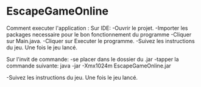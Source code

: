 # EscapeGameOnline
Comment executer l'application :
Sur IDE:
-Ouvrir le projet.
-Importer les packages necessaire pour le bon fonctionnement du programme
-Cliquer sur Main.java.
-Cliquer sur Executer le programme.
-Suivez les instructions du jeu. Une fois le jeu lancé.


Sur l'invit de commande:
-se placer dans le dossier du .jar
-tapper la commande suivante:
    java -jar -Xmx1024m EscapeGameOnline.jar

-Suivez les instructions du jeu. Une fois le jeu lancé.